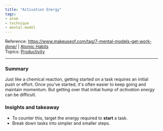 ```yaml
---
title: "Activation Energy"
tags:
- atom
- technique
- mental-model
---
```

Reference:  https://www.makeuseof.com/tag/7-mental-models-get-work-done/ | [Atomic Habits](Sources/Atomic%20Habits.md)  
Topics: [Productivity](Topics/Productivity.md)  

---

### Summary
Just like a chemical reaction, getting started on a task requires an initial
push or effort. Once you've started, it's often easier to keep going and
maintain momentum. But getting over that initial hump of *activation
energy* can be difficult.

### Insights and takeaway
- To counter this, target the energy required to **start** a task.
- Break down tasks into simpler and smaller steps.